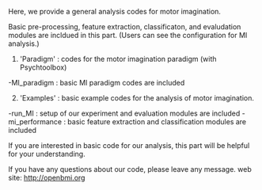 
Here, we provide a general analysis codes for motor imagination. 

Basic pre-processing, feature extraction, classificaton, and evaludation modules are incldued in this part. 
(Users can see the configuration for MI analysis.)

1) 'Paradigm'
: codes for the motor imagination paradigm (with Psychtoolbox)

-MI_paradigm : basic MI paradigm codes are included

2) 'Examples'
: basic example codes for the analysis of motor imagination.

-run_MI : setup of our experiment and evaluation modules are included
-mi_performance : basic feature extraction and classification modules are included

If you are interested in basic code for our analysis, this part will be helpful for your understanding.

If you have any questions about our code, please leave any message. web site: http://openbmi.org
